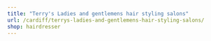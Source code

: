 ```yaml
---
title: "Terry's Ladies and gentlemens hair styling salons"
url: /cardiff/terrys-ladies-and-gentlemens-hair-styling-salons/
shop: hairdresser
---
```


